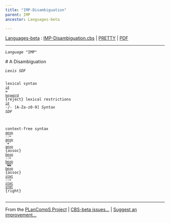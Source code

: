 ```yaml
---
title: "IMP-Disambiguation"
parent: IMP
ancestor: Languages-beta

---
```


[Languages-beta] : [IMP-Disambiguation.cbs] \| [PRETTY] \| [PDF]


----
<div class="highlighter-rouge"><pre class="highlight"><code><i class="keyword">Language</i> <span id="Language_IMP">"IMP"</span></code></pre></div>
# <span id="SectionNumber_A">A</span> Disambiguation


<div class="highlighter-rouge"><pre class="highlight"><code><i class="keyword">Lexis</i> <i class="keyword">SDF</i>

lexical syntax 
  <code><span class="syn-name"><a href="../IMP-1/index.html#SyntaxName_id">id</a></span></code> = <code><span class="syn-name"><a href="../IMP-1/index.html#SyntaxName_keyword">keyword</a></span></code> {reject}
lexical restrictions
  <code><span class="syn-name"><a href="../IMP-1/index.html#SyntaxName_id">id</a></span></code> -/- [A-Za-z0-9]
<i class="keyword">Syntax</i> <i class="keyword">SDF</i>

context-free syntax
<code><i class="keyword"></i><i class="var"></i><span class="syn-name"><a href="../IMP-1/index.html#SyntaxName_aexp">aexp</a></span> ::= <span class="syn-name"><a href="../IMP-1/index.html#SyntaxName_aexp">aexp</a></span> <b class="atom">'+'</b> <span class="syn-name"><a href="../IMP-1/index.html#SyntaxName_aexp">aexp</a></span></code>  {assoc}
<code><i class="keyword"></i><i class="var"></i><span class="syn-name"><a href="../IMP-2/index.html#SyntaxName_bexp">bexp</a></span> ::= <span class="syn-name"><a href="../IMP-2/index.html#SyntaxName_bexp">bexp</a></span> <b class="atom">'&&'</b> <span class="syn-name"><a href="../IMP-2/index.html#SyntaxName_bexp">bexp</a></span></code> {assoc}
<code><i class="keyword"></i><i class="var"></i><span class="syn-name"><a href="../IMP-3/index.html#SyntaxName_stmt">stmt</a></span> ::= <span class="syn-name"><a href="../IMP-3/index.html#SyntaxName_stmt">stmt</a></span> <span class="syn-name"><a href="../IMP-3/index.html#SyntaxName_stmt">stmt</a></span></code>      {right}</code></pre></div>


[Funcons-beta]: /CBS-beta/docs/Funcons-beta
  "FUNCONS-BETA"
[Unstable-Funcons-beta]: /CBS-beta/docs/Unstable-Funcons-beta
  "UNSTABLE-FUNCONS-BETA"
[Languages-beta]: /CBS-beta/docs/Languages-beta
  "LANGUAGES-BETA"
[Unstable-Languages-beta]: /CBS-beta/docs/Unstable-Languages-beta
  "UNSTABLE-LANGUAGES-BETA"
[CBS-beta]: /CBS-beta
  "CBS-BETA"
[IMP-Disambiguation.cbs]: https://github.com/plancomps/CBS-beta/blob/master/Languages-beta/IMP/IMP-cbs/IMP/IMP-Disambiguation/IMP-Disambiguation.cbs
  "CBS SOURCE FILE ON GITHUB"
[PLAIN]: /CBS-beta/docs/Languages-beta/IMP/IMP-cbs/IMP/IMP-Disambiguation
  "CBS SOURCE WEB PAGE"
[PRETTY]: /CBS-beta/math/Languages-beta/IMP/IMP-cbs/IMP/IMP-Disambiguation
  "CBS-KATEX WEB PAGE"
[PDF]: /CBS-beta/math/Languages-beta/IMP/IMP-cbs/IMP/IMP-Disambiguation/IMP-Disambiguation.pdf
  "CBS-LATEX PDF FILE"
[PLanCompS Project]: https://plancomps.github.io
  "PROGRAMMING LANGUAGE COMPONENTS AND SPECIFICATIONS PROJECT HOME PAGE"

____

From the [PLanCompS Project] | [CBS-beta issues...] | [Suggest an improvement...]

[CBS-beta issues...]: https://github.com/plancomps/CBS-beta/issues
   "CBS-BETA ISSUE REPORTS ON GITHUB"
 [Suggest an improvement...]: mailto:plancomps@gmail.com?Subject=CBS-beta%20-%20comment&Body=Re%3A%20CBS-beta%20specification%20at%20IMP/IMP-Disambiguation/IMP-Disambiguation.cbs%0A%0AComment/Query/Issue/Suggestion%3A%0A%0A%0ASignature%3A%0A
   "GENERATE AN EMAIL TEMPLATE"
